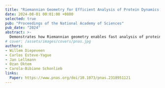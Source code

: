 ```yaml
---
title: "Riemannian Geometry for Efficient Analysis of Protein Dynamics Data"
date: 2024-08-01 00:01:00 +0800
selected: true
pub: "Proceedings of the National Academy of Sciences"
pub_date: "2024"
abstract: >-
  Demonstrates how Riemannian geometry enables fast analysis of protein dynamics, retrieving conformational transitions efficiently.
# cover: /assets/images/covers/pnas.jpg
authors:
- Willem Diepeveen
- Carlos Esteve-Yague
- Jan Lellmann
- Ozan Oktem
- Carola-Bibiane Schonlieb
links:
  Paper: https://www.pnas.org/doi/10.1073/pnas.2318951121
---
```

